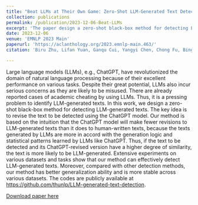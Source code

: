 ```yaml
---
title: "Beat LLMs at Their Own Game: Zero-Shot LLM-Generated Text Detection via Querying ChatGPT"
collection: publications
permalink: /publication/2023-12-06-Beat-LLMs
excerpt: 'The paper design a zero-shot black-box method for detecting LLM-generated texts. Compared with other detection methods, our method has better generalization ability and is more stable across various datasets.'
date: 2023-12-06
venue: 'EMNLP 2023 Main'
paperurl: 'https://aclanthology.org/2023.emnlp-main.463/'
citation: 'Biru Zhu, Lifan Yuan, Ganqu Cui, Yangyi Chen, Chong Fu, Bingxiang He, Yangdong Deng, Zhiyuan Liu, Maosong Sun, and Ming Gu. 2023. Beat LLMs at Their Own Game: Zero-Shot LLM-Generated Text Detection via Querying ChatGPT. In Proceedings of the 2023 Conference on Empirical Methods in Natural Language Processing, pages 7470–7483, Singapore. Association for Computational Linguistics.'

---
```


Large language models (LLMs), e.g., ChatGPT, have revolutionized the domain of natural language processing because of their excellent performance on various tasks. Despite their great potential, LLMs also incur serious concerns as they are likely to be misused. There are already reported cases of academic cheating by using LLMs. Thus, it is a pressing problem to identify LLM-generated texts. In this work, we design a zero-shot black-box method for detecting LLM-generated texts. The key idea is to revise the text to be detected using the ChatGPT model. Our method is based on the intuition that the ChatGPT model will make fewer revisions to LLM-generated texts than it does to human-written texts, because the texts generated by LLMs are more in accord with the generation logic and statistical patterns learned by LLMs like ChatGPT. Thus, if the text to be detected and its ChatGPT-revised version have a higher degree of similarity, the text is more likely to be LLM-generated. Extensive experiments on various datasets and tasks show that our method can effectively detect LLM-generated texts. Moreover, compared with other detection methods, our method has better generalization ability and is more stable across various datasets. The codes are publicly available at https://github.com/thunlp/LLM-generated-text-detection.

[Download paper here](https://aclanthology.org/2023.emnlp-main.463/)

